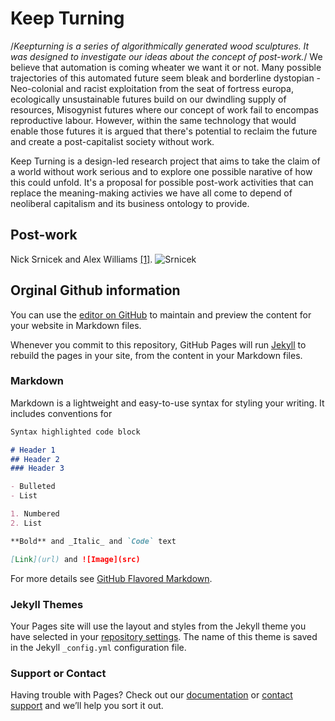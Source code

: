 # Keep Turning
/*Keepturning is a series of algorithmically generated wood sculptures. It was designed to investigate our ideas about the concept of post-work.*/ 
We believe that automation is coming wheater we want it or not. Many possible trajectories of this automated future seem bleak and borderline dystopian - Neo-colonial and racist exploitation from the seat of fortress europa, ecologically unsustainable futures build on our dwindling supply of resources, Misogynist futures where our concept of work fail to encompas reproductive labour. However, within the same technology that would enable those futures it is argued that there's potential to reclaim the future and create a post-capitalist society without work.  

Keep Turning is a design-led research project that aims to take the claim of a world without work serious and to explore one possible narative of how this could unfold. It's a proposal for possible post-work activities that can replace the meaning-making activies we have all come to depend of neoliberal capitalism and its business ontology to provide. 

## Post-work
Nick Srnicek and Alex Williams [[1]](/refferences/Srnicek-Williams_Inventing_the_Future.pdf).
![Srnicek](/images/srnicek.png)

## Orginal Github information
You can use the [editor on GitHub](https://github.com/sandahlchristensen/Keep-Turning/edit/master/README.md) to maintain and preview the content for your website in Markdown files.

Whenever you commit to this repository, GitHub Pages will run [Jekyll](https://jekyllrb.com/) to rebuild the pages in your site, from the content in your Markdown files.

### Markdown

Markdown is a lightweight and easy-to-use syntax for styling your writing. It includes conventions for

```markdown
Syntax highlighted code block

# Header 1
## Header 2
### Header 3

- Bulleted
- List

1. Numbered
2. List

**Bold** and _Italic_ and `Code` text

[Link](url) and ![Image](src)
```

For more details see [GitHub Flavored Markdown](https://guides.github.com/features/mastering-markdown/).

### Jekyll Themes

Your Pages site will use the layout and styles from the Jekyll theme you have selected in your [repository settings](https://github.com/sandahlchristensen/Keep-Turning/settings). The name of this theme is saved in the Jekyll `_config.yml` configuration file.

### Support or Contact

Having trouble with Pages? Check out our [documentation](https://help.github.com/categories/github-pages-basics/) or [contact support](https://github.com/contact) and we’ll help you sort it out.
